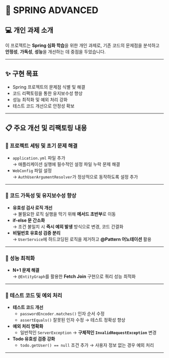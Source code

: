 # 🚀 SPRING ADVANCED

## 💻 개인 과제 소개
이 프로젝트는 **Spring 심화 학습**을 위한 개인 과제로, 기존 코드의 문제점을 분석하고 **안정성**, **가독성**, **성능**을 개선하는 데 중점을 두었습니다.

---

## ✨ 구현 목표
- Spring 프로젝트의 문제점 식별 및 해결
- 코드 리팩토링을 통한 유지보수성 향상
- 성능 최적화 및 예외 처리 강화
- 테스트 코드 개선으로 안정성 확보

---

## 📋 주요 개선 및 리팩토링 내용

### 📌 프로젝트 세팅 및 초기 문제 해결
- `application.yml` 파일 추가  
  → 애플리케이션 실행에 필수적인 설정 파일 누락 문제 해결  
- `WebConfig` 파일 설정  
  → `AuthUserArgumentResolver`가 정상적으로 동작하도록 설정 추가  

---

### 📌 코드 가독성 및 유지보수성 향상
- **유효성 검사 로직 개선**  
  → 불필요한 로직 실행을 막기 위해 **메서드 초반부**로 이동  
- **if-else 문 간소화**  
  → 조건 불일치 시 **즉시 예외 발생** 방식으로 변경, 코드 간결화  
- **비밀번호 유효성 검증 분리**  
  → `UserService`에 하드코딩된 로직을 제거하고 **@Pattern 어노테이션** 활용  

---

### 📌 성능 최적화
- **N+1 문제 해결**  
  → `@EntityGraph`를 활용한 **Fetch Join** 구현으로 쿼리 성능 최적화  

---

### 📌 테스트 코드 및 예외 처리
- **테스트 코드 개선**  
  - `passwordEncoder.matches()` 인자 순서 수정  
  - `assertEquals()` 잘못된 인자 수정 → 테스트 정확성 향상  
- **예외 처리 명확화**  
  - 일반적인 `ServerException` → **구체적인 `InvalidRequestException`** 변경  
- **Todo 유효성 검증 강화**  
  - `todo.getUser() == null` 조건 추가 → 사용자 정보 없는 경우 예외 처리  

---
